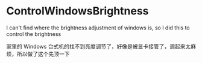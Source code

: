 # ControlWindowsBrightness

I can't find where the brightness adjustment of windows is, so I did this to control the brightness



家里的 Windows 台式机的找不到亮度调节了，好像是被显卡接管了，调起来太麻烦，所以做了这个先顶一下
